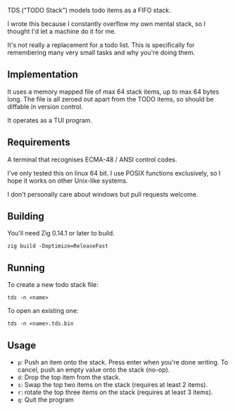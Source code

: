 TDS ("TODO Stack") models todo items as a FIFO stack.

I wrote this because I constantly overflow my own mental stack, so I thought I'd let a machine do it for me.

It's not really a replacement for a todo list. This is specifically for remembering many very small tasks and why you're doing them.

## Implementation

It uses a memory mapped file of max 64 stack items, up to max 64 bytes long. The file is all zeroed out apart from the TODO items, so should be diffable in version control.

It operates as a TUI program.

## Requirements

A terminal that recognises ECMA-48 / ANSI control codes.

I've only tested this on linux 64 bit. I use POSIX functions exclusively, so I hope it works on other Unix-like systems.

I don't personally care about windows but pull requests welcome.

## Building

You'll need Zig 0.14.1 or later to build.

`zig build -Doptimize=ReleaseFast`

## Running

To create a new todo stack file:
```
tds -n <name>
```

To open an existing one:
```
tds -n <name>.tds.bin
```

## Usage

- `p`: Push an item onto the stack. Press enter when you're done writing. To cancel, push an empty value onto the stack (no-op).
- `d`: Drop the top item from the stack.
- `s`: Swap the top two items on the stack (requires at least 2 items).
- `r`: rotate the top three items on the stack (requires at least 3 items).
- `q`: Quit the program
